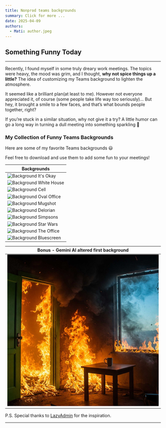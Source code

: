 ```yaml
---
title: Nonprod teams backgrounds
summary: Click for more ...
date: 2025-04-09
authors:
  - Mati: author.jpeg
---
```


## Something Funny Today

---

Recently, I found myself in some truly dreary work meetings. The topics were heavy, the mood was grim, and I thought, **why not spice things up a little?** The idea of customizing my Teams background to lighten the atmosphere.

It seemed like a brilliant plan(at least to me). However not everyone appreciated it, of course (some people take life way too seriously)... But hey, it brought a smile to a few faces, and that’s what bounds people together, right?

If you’re stuck in a similar situation, why not give it a try? A little humor can go a long way in turning a dull meeting into something sparkling :tada:

### My Collection of Funny Teams Backgrounds

Here are some of my favorite Teams backgrounds :smiley:

Feel free to download and use them to add some fun to your meetings!

| Backgrounds                                                 |
| ----------------------------------------------------------- |
| ![Background It's Okay](images/background_itsokay.jpg)      |
| ![Background White House](images/background_whitehouse.png) |
| ![Background Cell](images/background_cell.jpg)              |
| ![Background Oval Office](images/background_ovaloffice.png) |
| ![Background Mugshot](images/background_mugshot.png)        |
| ![Background Delorian](images/background_delorian.png)      |
| ![Background Simpsons](images/background_simpsons.png)      |
| ![Background Star Wars](images/background_starWars.png)     |
| ![Background The Office](images/background_theOffice.png)   |
| ![Background Bluescreen](images/background_bluescreen.png)  |

| Bonus - Gemini AI altered first background                   |
| ------------------------------------------------------------ |
| ![Background AI It's Okay](images/ai_background_itsokay.jpg) |

P.S.
Special thanks to [LazyAdmin](https://lazyadmin.nl/) for the inspiration.

---
